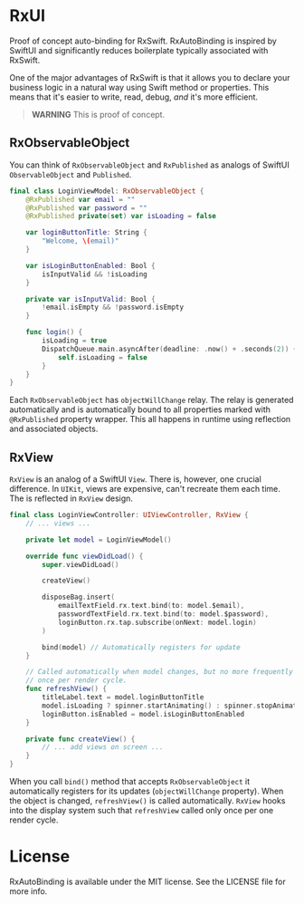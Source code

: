 # RxUI

Proof of concept auto-binding for RxSwift. RxAutoBinding is inspired by SwiftUI and significantly reduces boilerplate typically associated with RxSwift.

One of the major advantages of RxSwift is that it allows you to declare your business logic in a natural way using Swift method or properties. This means that it's easier to write, read, debug, *and* it's more efficient.

> **WARNING** This is proof of concept.

## RxObservableObject

You can think of `RxObservableObject` and `RxPublished` as analogs of SwiftUI `ObservableObject` and `Published`.

```swift
final class LoginViewModel: RxObservableObject {
    @RxPublished var email = ""
    @RxPublished var password = ""
    @RxPublished private(set) var isLoading = false

    var loginButtonTitle: String {
        "Welcome, \(email)"
    }

    var isLoginButtonEnabled: Bool {
        isInputValid && !isLoading
    }

    private var isInputValid: Bool {
        !email.isEmpty && !password.isEmpty
    }

    func login() {
        isLoading = true
        DispatchQueue.main.asyncAfter(deadline: .now() + .seconds(2)) {
            self.isLoading = false
        }
    }
}
```

Each `RxObservableObject` has `objectWillChange` relay. The relay is generated automatically and is automatically bound to all properties marked with `@RxPublished` property wrapper. This all happens in runtime using reflection and associated objects.

## RxView

`RxView` is an analog of a SwiftUI `View`. There is, however, one crucial difference. In `UIKit`, views are expensive, can't recreate them each time. The is reflected in `RxView` design.

```swift
final class LoginViewController: UIViewController, RxView {
    // ... views ...

    private let model = LoginViewModel()

    override func viewDidLoad() {
        super.viewDidLoad()

        createView()

        disposeBag.insert(
            emailTextField.rx.text.bind(to: model.$email),
            passwordTextField.rx.text.bind(to: model.$password),
            loginButton.rx.tap.subscribe(onNext: model.login)
        )

        bind(model) // Automatically registers for update
    }

    // Called automatically when model changes, but no more frequently than
    // once per render cycle.
    func refreshView() {
        titleLabel.text = model.loginButtonTitle
        model.isLoading ? spinner.startAnimating() : spinner.stopAnimating()
        loginButton.isEnabled = model.isLoginButtonEnabled
    }

    private func createView() {
        // ... add views on screen ...
    }
}
```

When you call `bind()` method that accepts `RxObservableObject` it automatically registers for its updates (`objectWillChange` property). When the object is changed, `refreshView()` is called automatically. `RxView` hooks into the display system such that `refreshView` called only once per one render cycle.

# License

RxAutoBinding is available under the MIT license. See the LICENSE file for more info.

